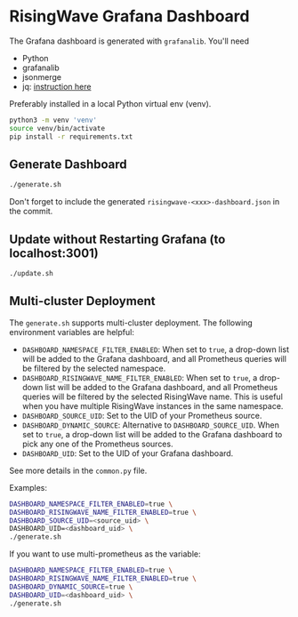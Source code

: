 # RisingWave Grafana Dashboard

The Grafana dashboard is generated with `grafanalib`. You'll need

- Python
- grafanalib
- jsonmerge
- jq: [instruction here](https://stedolan.github.io/jq/download/)

Preferably installed in a local Python virtual env (venv).

```bash
python3 -m venv 'venv'
source venv/bin/activate
pip install -r requirements.txt
```


## Generate Dashboard

```bash
./generate.sh
```

Don't forget to include the generated `risingwave-<xxx>-dashboard.json` in the commit.

## Update without Restarting Grafana (to localhost:3001)

```bash
./update.sh
```

## Multi-cluster Deployment

The `generate.sh` supports multi-cluster deployment. The following environment variables are helpful:

- `DASHBOARD_NAMESPACE_FILTER_ENABLED`: When set to `true`, a drop-down list will be added to the Grafana dashboard, and all Prometheus queries will be filtered by the selected namespace.
- `DASHBOARD_RISINGWAVE_NAME_FILTER_ENABLED`: When set to `true`, a drop-down list will be added to the Grafana dashboard, and all Prometheus queries will be filtered by the selected RisingWave name. This is useful when you have multiple RisingWave instances in the same namespace.
- `DASHBOARD_SOURCE_UID`: Set to the UID of your Prometheus source.
- `DASHBOARD_DYNAMIC_SOURCE`: Alternative to `DASHBOARD_SOURCE_UID`. When set to `true`, a drop-down list will be added to the Grafana dashboard to pick any one of the Prometheus sources.
- `DASHBOARD_UID`: Set to the UID of your Grafana dashboard.

See more details in the `common.py` file.

Examples:

```bash
DASHBOARD_NAMESPACE_FILTER_ENABLED=true \
DASHBOARD_RISINGWAVE_NAME_FILTER_ENABLED=true \
DASHBOARD_SOURCE_UID=<source_uid> \
DASHBOARD_UID=<dashboard_uid> \
./generate.sh
```

If you want to use multi-prometheus as the variable:

```bash
DASHBOARD_NAMESPACE_FILTER_ENABLED=true \
DASHBOARD_RISINGWAVE_NAME_FILTER_ENABLED=true \
DASHBOARD_DYNAMIC_SOURCE=true \
DASHBOARD_UID=<dashboard_uid> \
./generate.sh
```
